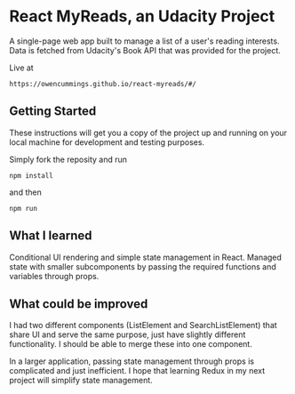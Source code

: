 # React MyReads, an Udacity Project

A single-page web app built to manage a list of a user's reading interests. Data is fetched from Udacity's Book API that was provided for the project.

Live at 
```
https://owencummings.github.io/react-myreads/#/
```


## Getting Started

These instructions will get you a copy of the project up and running on your local machine for development and testing purposes. 

Simply fork the reposity and run 

```
npm install 
```

and then 

``` 
npm run 
```


## What I learned

Conditional UI rendering and simple state management in React. Managed state with smaller subcomponents by passing the required functions and variables through props.


## What could be improved

I had two different components (ListElement and SearchListElement) that share UI and serve the same purpose, just have slightly different functionality. I should be able to merge these into one component.

In a larger application, passing state management through props is complicated and just inefficient. I hope that learning Redux in my next project will simplify state management.
